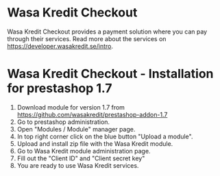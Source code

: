 # Wasa Kredit Checkout

Wasa Kredit Checkout provides a payment solution where you can pay through their services. Read more about the services on https://developer.wasakredit.se/intro.

# Wasa Kredit Checkout - Installation for prestashop 1.7

1. Download module for version 1.7 from https://github.com/wasakredit/prestashop-addon-1.7
2. Go to prestashop administration.
3. Open "Modules / Module" manager page.
4. In top right corner click on the blue button "Upload a module".
5. Upload and install zip file with the Wasa Kredit module.
6. Go to Wasa Kredit module administration page.
7. Fill out the "Client ID" and "Client secret key"
8. You are ready to use Wasa Kredit services.